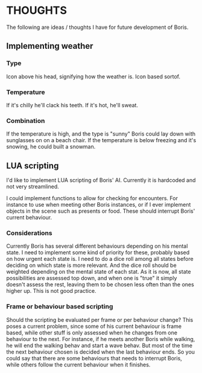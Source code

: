 # THOUGHTS
The following are ideas / thoughts I have for future development of Boris.

## Implementing weather ##
### Type ###
Icon above his head, signifying how the weather is. Icon based sortof.
### Temperature ###
If it's chilly he'll clack his teeth. If it's hot, he'll sweat.
### Combination ###
If the temperature is high, and the type is "sunny" Boris could lay down with sunglasses on on a beach chair.
If the temperature is below freezing and it's snowing, he could built a snowman.

## LUA scripting
I'd like to implement LUA scripting of Boris' AI. Currently it is hardcoded and not very streamlined.

I could implement functions to allow for checking for encounters. For instance to use when meeting other Boris instances, or if I ever implement objects in the scene such as presents or food. These should interrupt Boris' current behaviour.

### Considerations
Currently Boris has several different behaviours depending on his mental state. I need to implement some kind of priority for these, probably based on how urgent each state is. I need to do a dice roll among all states before deciding on which state is more relevant. And the dice roll should be weighted depending on the mental state of each stat. As it is now, all state possibilities are assessed top down, and when one is "true" it simply doesn't assess the rest, leaving them to be chosen less often than the ones higher up. This is not good practice.

### Frame or behaviour based scripting
Should the scripting be evaluated per frame or per behaviour change? This poses a current problem, since some of his current behaviour is frame based, while other stuff is only assessed when he changes from one behaviour to the next. For instance, if he meets another Boris while walking, he will end the walking behav and start a wave behav. But most of the time the next behaviour chosen is decided when the last behaviour ends. So you could say that there are some behaviours that needs to interrupt Boris, while others follow the current behaviour when it finishes.